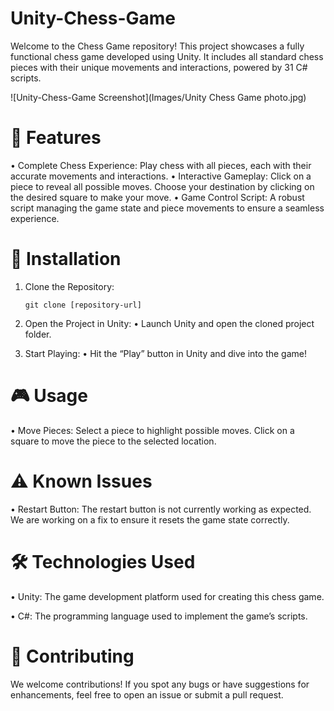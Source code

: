 # Unity-Chess-Game

Welcome to the Chess Game repository! This project showcases a fully functional chess game developed using Unity. It includes all standard chess pieces with their unique movements and interactions, powered by 31 C# scripts.

![Unity-Chess-Game Screenshot](Images/Unity Chess Game photo.jpg)

# 🎯 Features

 • Complete Chess Experience: Play chess with all pieces, each with their accurate movements and interactions.
 • Interactive Gameplay: Click on a piece to reveal all possible moves. Choose your destination by clicking on the desired square to make your move.
 • Game Control Script: A robust script managing the game state and piece movements to ensure a seamless experience.

# 🚀 Installation

 1. Clone the Repository:

        git clone [repository-url]

 2. Open the Project in Unity:
 • Launch Unity and open the cloned project folder.
 3. Start Playing:
 • Hit the “Play” button in Unity and dive into the game!

# 🎮 Usage

 • Move Pieces: Select a piece to highlight possible moves. Click on a square to move the piece to the selected location.

# ⚠️ Known Issues

 • Restart Button: The restart button is not currently working as expected. We are working on a fix to ensure it resets the game state correctly.

# 🛠️ Technologies Used

 • Unity: The game development platform used for creating this chess game.
 
 • C#: The programming language used to implement the game’s scripts.

# 🤝 Contributing

We welcome contributions! If you spot any bugs or have suggestions for enhancements, feel free to open an issue or submit a pull request.
